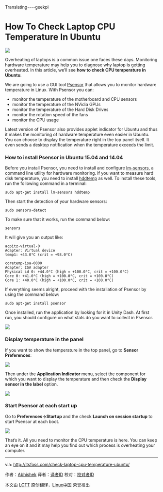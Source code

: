Translating----geekpi

How To Check Laptop CPU Temperature In Ubuntu
================================================================================
![](http://itsfoss.itsfoss.netdna-cdn.com/wp-content/uploads/2015/05/Monitor_temperature_Ubuntu.png)

Overheating of laptops is a common issue one faces these days. Monitoring hardware temperature may help you to diagnose why laptop is getting overheated. In this article, we’ll see **how to check CPU temperature in Ubuntu**.

We are going to use a GUI tool [Psensor][1] that allows you to monitor hardware temperature in Linux. With Psensor you can:

- monitor the temperature of the motherboard and CPU sensors
- monitor the temperature of the NVidia GPUs
- monitor the temperature of the Hard Disk Drives
- monitor the rotation speed of the fans
- monitor the CPU usage

Latest version of Psensor also provides applet indicator for Ubuntu and thus it makes the monitoring of hardware temperature even easier in Ubuntu. You can choose to display the temperature right in the top panel itself. It even sends a desktop notification when the temperature exceeds the limit.

### How to install Psensor in Ubuntu 15.04 and 14.04 ###

Before you install Psensor, you need to install and configure [lm-sensors][2], a command line utility for hardware monitoring. If you want to measure hard disk temperature, you need to install [hddtemp][3] as well. To install these tools, run the following command in a terminal:

    sudo apt-get install lm-sensors hddtemp

Then start the detection of your hardware sensors:

    sudo sensors-detect

To make sure that it works, run the command below:

    sensors

It will give you an output like:

    acpitz-virtual-0
    Adapter: Virtual device
    temp1: +43.0°C (crit = +98.0°C)

    coretemp-isa-0000
    Adapter: ISA adapter
    Physical id 0: +44.0°C (high = +100.0°C, crit = +100.0°C)
    Core 0: +41.0°C (high = +100.0°C, crit = +100.0°C)
    Core 1: +40.0°C (high = +100.0°C, crit = +100.0°C)

If everything seems alright, proceed with the installation of Psensor by using the command below:

    sudo apt-get install psensor

Once installed, run the application by looking for it in Unity Dash. At first run, you should configure on what stats do you want to collect in Psensor.

![](http://itsfoss.itsfoss.netdna-cdn.com/wp-content/uploads/2015/05/Psensor_Ubuntu.jpeg)

### Display temperature in the panel ###

If you want to show the temperature in the top panel, go to **Sensor Preferences**:

![](http://itsfoss.itsfoss.netdna-cdn.com/wp-content/uploads/2015/05/Psensor_Ubuntu_1.jpeg)

Then under the **Application Indicator** menu, select the component for which you want to display the temperature and then check the **Display sensor in the label** option.

![](http://itsfoss.itsfoss.netdna-cdn.com/wp-content/uploads/2015/05/Psensor_Ubuntu_2.jpeg)

### Start Psensor at each start up ###

Go to **Preferences->Startup** and the check **Launch on session startup** to start Psensor at each boot.

![](http://itsfoss.itsfoss.netdna-cdn.com/wp-content/uploads/2015/05/Psensor_Ubuntu_3.jpeg)

That’s it. All you need to monitor the CPU temperature is here. You can keep an eye on it and it may help you find out which process is overheating your computer.

--------------------------------------------------------------------------------

via: http://itsfoss.com/check-laptop-cpu-temperature-ubuntu/

作者：[Abhishek][a]
译者：[译者ID](https://github.com/译者ID)
校对：[校对者ID](https://github.com/校对者ID)

本文由 [LCTT](https://github.com/LCTT/TranslateProject) 原创翻译，[Linux中国](https://linux.cn/) 荣誉推出

[a]:http://itsfoss.com/author/abhishek/
[1]:http://wpitchoune.net/blog/psensor/
[2]:http://www.lm-sensors.org/
[3]:https://wiki.archlinux.org/index.php/Hddtemp
